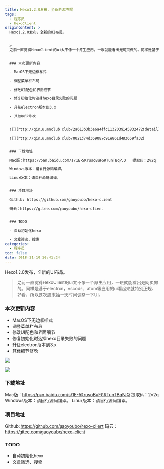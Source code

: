 ```yaml
---
title: Hexo1.2.0发布，全新的UI布局
tags:
  - 程序员
  - HexoClient
originContent: >
  Hexo1.2.0发布，全新的UI布局。


  >
  之前一直觉得HexoClient的ui太不像一个原生应用，一眼就能看出是网页做的。同样是基于electron，vscode、atom等应用的ui看起来就特别正规、好看，所以这次周末抽一天时间调整一下UI。


  ### 本次更新内容

  - MacOS下无边框样式

  - 调整菜单栏布局

  - 修改UI配色和界面细节

  - 修复初始化时选择hexo目录失败的问题

  - 升级electron版本到3.x

  - 其他细节修改


  ![](http://qiniu.mnclub.club/2a610b3b3e6a4dfc1132039145832472!detail)

  ![](http://qiniu.mnclub.club/0021d74d369085c91e861d483659fa32)


  ### 下载地址

  Mac版：https://pan.baidu.com/s/1E-5KrusoBuFGRTunTBqPJQ   提取码：2v2q

  Windows版本：请自行源码编译。

  Linux版本：请自行源码编译。


  ### 项目地址

  Github: https://github.com/gaoyoubo/hexo-client

  码云：https://gitee.com/gaoyoubo/hexo-client


  ### TODO

  - 自动初始化hexo

  - 文章筛选、搜索
categories:
  - 程序员
toc: false
date: 2018-11-10 16:41:24
---
```


Hexo1.2.0发布，全新的UI布局。

> 之前一直觉得HexoClient的ui太不像一个原生应用，一眼就能看出是网页做的。同样是基于electron，vscode、atom等应用的ui看起来就特别正规、好看，所以这次周末抽一天时间调整一下UI。

### 本次更新内容
- MacOS下无边框样式
- 调整菜单栏布局
- 修改UI配色和界面细节
- 修复初始化时选择hexo目录失败的问题
- 升级electron版本到3.x
- 其他细节修改

![](http://qiniu.mnclub.club/2a610b3b3e6a4dfc1132039145832472!detail)

![](http://qiniu.mnclub.club/0021d74d369085c91e861d483659fa32!detail)

### 下载地址
Mac版：https://pan.baidu.com/s/1E-5KrusoBuFGRTunTBqPJQ   提取码：2v2q
Windows版本：请自行源码编译。
Linux版本：请自行源码编译。

### 项目地址
Github: https://github.com/gaoyoubo/hexo-client
码云：https://gitee.com/gaoyoubo/hexo-client

### TODO
- 自动初始化hexo
- 文章筛选、搜索
